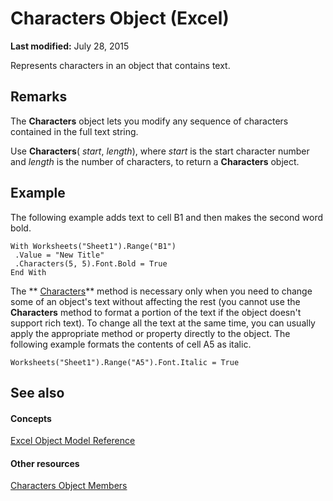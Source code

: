 
# Characters Object (Excel)

 **Last modified:** July 28, 2015

Represents characters in an object that contains text. 

## Remarks

The  **Characters** object lets you modify any sequence of characters contained in the full text string.

Use  **Characters**( _start_,  _length_), where  _start_ is the start character number and _length_ is the number of characters, to return a **Characters** object.


## Example

The following example adds text to cell B1 and then makes the second word bold.


```
With Worksheets("Sheet1").Range("B1") 
 .Value = "New Title" 
 .Characters(5, 5).Font.Bold = True 
End With
```

The  ** [Characters](5011b6d3-23ab-e2a8-9616-c4c73d3ae60e.md)** method is necessary only when you need to change some of an object's text without affecting the rest (you cannot use the **Characters** method to format a portion of the text if the object doesn't support rich text). To change all the text at the same time, you can usually apply the appropriate method or property directly to the object. The following example formats the contents of cell A5 as italic.




```
Worksheets("Sheet1").Range("A5").Font.Italic = True
```


## See also


#### Concepts


 [Excel Object Model Reference](11ea8598-8a20-92d5-f98b-0da04263bf2c.md)
#### Other resources


 [Characters Object Members](5172cea2-c939-9bbe-d751-304d4aafd9cf.md)
